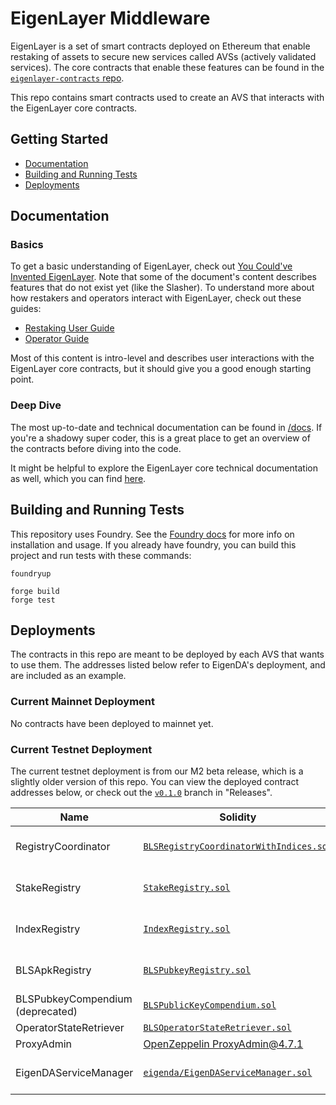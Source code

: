 [core-docs-m2]: https://github.com/Layr-Labs/eigenlayer-contracts/tree/m2-mainnet/docs
[core-repo]: https://github.com/Layr-Labs/eigenlayer-contracts

# EigenLayer Middleware

EigenLayer is a set of smart contracts deployed on Ethereum that enable restaking of assets to secure new services called AVSs (actively validated services). The core contracts that enable these features can be found in the [`eigenlayer-contracts` repo][core-repo].

This repo contains smart contracts used to create an AVS that interacts with the EigenLayer core contracts.

## Getting Started

* [Documentation](#documentation)
* [Building and Running Tests](#building-and-running-tests)
* [Deployments](#deployments)

## Documentation

### Basics

To get a basic understanding of EigenLayer, check out [You Could've Invented EigenLayer](https://www.blog.eigenlayer.xyz/ycie/). Note that some of the document's content describes features that do not exist yet (like the Slasher). To understand more about how restakers and operators interact with EigenLayer, check out these guides:
* [Restaking User Guide](https://docs.eigenlayer.xyz/restaking-guides/restaking-user-guide)
* [Operator Guide](https://docs.eigenlayer.xyz/operator-guides/operator-introduction)

Most of this content is intro-level and describes user interactions with the EigenLayer core contracts, but it should give you a good enough starting point.

### Deep Dive

The most up-to-date and technical documentation can be found in [/docs](/docs). If you're a shadowy super coder, this is a great place to get an overview of the contracts before diving into the code.

It might be helpful to explore the EigenLayer core technical documentation as well, which you can find [here][core-docs-m2].

## Building and Running Tests

This repository uses Foundry. See the [Foundry docs](https://book.getfoundry.sh/) for more info on installation and usage. If you already have foundry, you can build this project and run tests with these commands:

```
foundryup

forge build
forge test
```

## Deployments

The contracts in this repo are meant to be deployed by each AVS that wants to use them. The addresses listed below refer to EigenDA's deployment, and are included as an example.

### Current Mainnet Deployment

No contracts have been deployed to mainnet yet.

### Current Testnet Deployment

The current testnet deployment is from our M2 beta release, which is a slightly older version of this repo. You can view the deployed contract addresses below, or check out the [`v0.1.0`](https://github.com/Layr-Labs/eigenlayer-middleware/tree/v0.1.0-m2-goerli) branch in "Releases".


| Name | Solidity | Proxy | Implementation | Notes |
| -------- | -------- | -------- | -------- | -------- | 
| RegistryCoordinator | [`BLSRegistryCoordinatorWithIndices.sol`](https://github.com/Layr-Labs/eigenlayer-middleware/blob/v0.1.0-m2-goerli/src/BLSRegistryCoordinatorWithIndices.sol) | [`0x0b30...4C0B`](https://goerli.etherscan.io/address/0x0b30a3427765f136754368a4500bAca8d2a54C0B) | [`0x9A70...a0e4`](https://goerli.etherscan.io/address/0x9A70ED111FaFEC41856202536AFAA38841a9a0e4) | Proxy: [OpenZeppelin TUP@4.7.1](https://github.com/OpenZeppelin/openzeppelin-contracts/blob/v4.7.1/contracts/proxy/transparent/TransparentUpgradeableProxy.sol) |
| StakeRegistry | [`StakeRegistry.sol`](https://github.com/Layr-Labs/eigenlayer-middleware/blob/v0.1.0-m2-goerli/src/StakeRegistry.sol) | [`0x5a83...A206`](https://goerli.etherscan.io/address/0x5a834d58D22742503D8f92dd2f28c866C166A206) | [`0x8741...5B98`](https://goerli.etherscan.io/address/0x8741e3a24d9517Aa19E63122A34680a9A85F5B98) | Proxy: [OpenZeppelin TUP@4.7.1](https://github.com/OpenZeppelin/openzeppelin-contracts/blob/v4.7.1/contracts/proxy/transparent/TransparentUpgradeableProxy.sol) |
| IndexRegistry | [`IndexRegistry.sol`](https://github.com/Layr-Labs/eigenlayer-middleware/blob/v0.1.0-m2-goerli/src/IndexRegistry.sol) | [`0xa8A1...BDF7`](https://goerli.etherscan.io/address/0xa8A14B97d556cEc3f4384C186fB99d72F015BDF7) | [`0x8cd4...8117`](https://goerli.etherscan.io/address/0x8cd4c39B713B026319e35f20B7f19baE28648117) | Proxy: [OpenZeppelin TUP@4.7.1](https://github.com/OpenZeppelin/openzeppelin-contracts/blob/v4.7.1/contracts/proxy/transparent/TransparentUpgradeableProxy.sol) |
| BLSApkRegistry | [`BLSPubkeyRegistry.sol`](https://github.com/Layr-Labs/eigenlayer-middleware/blob/v0.1.0-m2-goerli/src/BLSPubkeyRegistry.sol) | [`0xD8fC...BEcA`](https://goerli.etherscan.io/address/0xD8fCD5c9103962DE37E375EF9dB62cCf39D5BEcA) | [`0x4C9D...aFb8`](https://goerli.etherscan.io/address/0x4C9D23fd901d3d98e75BdcC6a8AC9bA81d8DaFb8) | Proxy: [OpenZeppelin TUP@4.7.1](https://github.com/OpenZeppelin/openzeppelin-contracts/blob/v4.7.1/contracts/proxy/transparent/TransparentUpgradeableProxy.sol) |
| BLSPubkeyCompendium <br />(deprecated) | [`BLSPublicKeyCompendium.sol`](https://github.com/Layr-Labs/eigenlayer-middleware/blob/v0.1.0-m2-goerli/src/BLSPublicKeyCompendium.sol) | - | [`0xc81d...1b19`](https://goerli.etherscan.io/address/0xc81d3963087fe09316cd1e032457989c7ac91b19) | |
| OperatorStateRetriever | [`BLSOperatorStateRetriever.sol`](https://github.com/Layr-Labs/eigenlayer-middleware/blob/v0.1.0-m2-goerli/src/BLSOperatorStateRetriever.sol) | - | [`0x737d...a3a3`](https://goerli.etherscan.io/address/0x737dd62816a9392e84fa21c531af77c00816a3a3) | |
| ProxyAdmin | [OpenZeppelin ProxyAdmin@4.7.1](https://github.com/OpenZeppelin/openzeppelin-contracts/blob/v4.7.1/contracts/proxy/transparent/ProxyAdmin.sol) | - | [`0xbe85...aF3e`](https://goerli.etherscan.io/address/0xbe85B38b6086A45350947DD6dA6d78cc2E4BaF3e) | |
| EigenDAServiceManager | [`eigenda/EigenDAServiceManager.sol`](https://github.com/Layr-Labs/eigenda/blob/f599513723a17ad7bd5693287f75325007deec19/contracts/EigenDAServiceManager.sol#L4831) | [`0x9FcE...0010`](https://goerli.etherscan.io/address/0x9FcE30E01a740660189bD8CbEaA48Abd36040010) | [`0x1261...9606`](https://goerli.etherscan.io/address/0x12612f42bc1f09680c3d0c8dae72d5cd534c9606) | Proxy: [OpenZeppelin TUP@4.7.1](https://github.com/OpenZeppelin/openzeppelin-contracts/blob/v4.7.1/contracts/proxy/transparent/TransparentUpgradeableProxy.sol) |